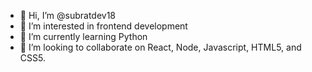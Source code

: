 - 👋 Hi, I’m @subratdev18
- 👀 I’m interested in frontend development
- 🌱 I’m currently learning Python
- 💞️ I’m looking to collaborate on React, Node, Javascript, HTML5, and CSS5.

<!---
subratdev18/subratdev18 is a ✨ special ✨ repository because its `README.md` (this file) appears on your GitHub profile.
You can click the Preview link to take a look at your changes.
--->
